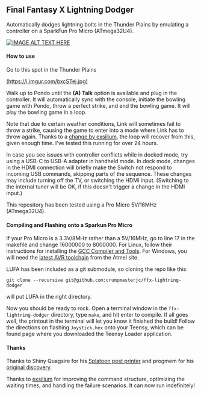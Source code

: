 ## Final Fantasy X Lightning Dodger

Automatically dodges lightning bolts in the Thunder Plains by emulating a controller on a SparkFun Pro Micro (ATmega32U4).

[![IMAGE ALT TEXT HERE](https://streamable.com/e/9tc3zi)](https://streamable.com/e/9tc3zi)

#### How to use

Go to this spot in the Thunder Plains

[(https://i.imgur.com/bxcSTej.jpg)](https://i.imgur.com/bxcSTej.jpg)

Walk up to Pondo until the **(A) Talk** option is available and plug in the controller. It will automatically sync with the console, initiate the bowling game with Pondo, throw a perfect strike, and end the bowling game. It will play the bowling game in a loop.

Note that due to certain weather conditions, Link will sometimes fail to throw a strike, causing the game to enter into a mode where Link has to throw again. Thanks to a [change by exsilium](https://github.com/bertrandom/snowball-thrower/pull/1), the loop will recover from this, given enough time. I've tested this running for over 24 hours.

In case you see issues with controller conflicts while in docked mode, try using a USB-C to USB-A adapter in handheld mode. In dock mode, changes in the HDMI connection will briefly make the Switch not respond to incoming USB commands, skipping parts of the sequence. These changes may include turning off the TV, or switching the HDMI input. (Switching to the internal tuner will be OK, if this doesn't trigger a change in the HDMI input.)

This repository has been tested using a Pro Micro 5V/16MHz (ATmega32U4).

#### Compiling and Flashing onto a Sparkun Pro Micro

If your Pro Micro is a 3.3V/8MHz rather than a 5V/16MHz, go to line 17 in the makefile and change 16000000 to 8000000. For Linux, follow their instructions for installing the [GCC Compiler and Tools](https://www.pjrc.com/teensy/gcc.html). For Windows, you will need the [latest AVR toolchain](http://www.atmel.com/tools/atmelavrtoolchainforwindows.aspx) from the Atmel site.

LUFA has been included as a git submodule, so cloning the repo like this:

```
git clone --recursive git@github.com:crumpmasterjc/ffx-lightning-dodger
```

will put LUFA in the right directory.

Now you should be ready to rock. Open a terminal window in the `ffx-lightning-dodger` directory, type `make`, and hit enter to compile. If all goes well, the printout in the terminal will let you know it finished the build! Follow the directions on flashing `Joystick.hex` onto your Teensy, which can be found page where you downloaded the Teensy Loader application.

#### Thanks

Thanks to Shiny Quagsire for his [Splatoon post printer](https://github.com/shinyquagsire23/Switch-Fightstick) and progmem for his [original discovery](https://github.com/progmem/Switch-Fightstick).

Thanks to [exsilium](https://github.com/bertrandom/snowball-thrower/pull/1) for improving the command structure, optimizing the waiting times, and handling the failure scenarios. It can now run indefinitely!
